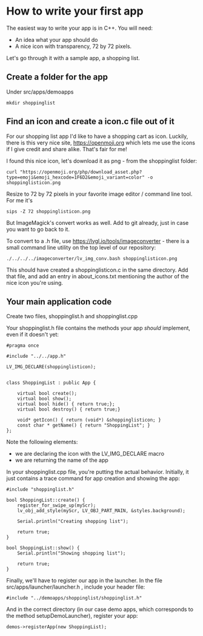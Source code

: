 # How to write your first app
The easiest way to write your app is in C++. You will need:

 - An idea what your app should do
 - A nice icon with transparency, 72 by 72 pixels.

 Let's go through it with a sample app, a shopping list.

 ## Create a folder for the app
 Under src/apps/demoapps
 
    mkdir shoppinglist

 ## Find an icon and create a icon.c file out of it
 For our shopping list app I'd like to have a shopping cart as icon. Luckily, there is this
 very nice site, https://openmoji.org which lets me use the icons if I give credit and share alike.
 That's fair for me!

 I found this nice icon, let's download it as png - from the shoppinglist folder:

    curl "https://openmoji.org/php/download_asset.php?type=emoji&emoji_hexcode=1F6D2&emoji_variant=color" -o shoppinglisticon.png

Resize to 72 by 72 pixels in your favorite image editor / command line tool. For me it's

    sips -Z 72 shoppinglisticon.png

But ImageMagick's convert works as well. Add to git already, just in case you want to go back to it.

To convert to a .h file, use https://lvgl.io/tools/imageconverter - there is a small command line utility on the top level of our repository:

    ./../../../imageconverter/lv_img_conv.bash shoppinglisticon.png

This should have created a shoppinglisticon.c in the same directory. Add that file, and add an entry
in about_icons.txt mentioning the author of the nice icon you're using.

## Your main application code
Create two files, shoppinglist.h and shoppinglist.cpp

Your shoppinglist.h file contains the methods your app *should* implement, even if it doesn't yet:

    #pragma once

    #include "../../app.h"

    LV_IMG_DECLARE(shoppinglisticon);


    class ShoppingList : public App {

        virtual bool create();
        virtual bool show();
        virtual bool hide() { return true;};
        virtual bool destroy() { return true;}
        
        void* getIcon() { return (void*) &shoppinglisticon; }
        const char * getName() { return "ShoppingList"; }
    };

Note the following elements:
  - we are declaring the icon with the LV_IMG_DECLARE macro
  - we are returning the name of the app

In your shoppinglist.cpp file, you're putting the actual behavior. Initially, it just contains
a trace command for app creation and showing the app:

    #include "shoppinglist.h"

    bool ShoppingList::create() {
        register_for_swipe_up(myScr);
        lv_obj_add_style(myScr, LV_OBJ_PART_MAIN, &styles.background);

        Serial.println("Creating shopping list");

        return true;
    }

    bool ShoppingList::show() {
        Serial.println("Showing shopping list");

        return true;
    }

Finally, we'll have to register our app in the launcher. In the file src/apps/launcher/launcher.h , include your header file:

    #include "../demoapps/shoppinglist/shoppinglist.h"

And in the correct directory (in our case demo apps, which corresponds to the method setupDemoLauncher), register your app:

    demos->registerApp(new ShoppingList);
